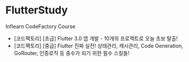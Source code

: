 # FlutterStudy
Inflearn CodeFactory Course

- [코드팩토리] [초급] Flutter 3.0 앱 개발 - 10개의 프로젝트로 오늘 초보 탈출!
- [코드팩토리] [중급] Flutter 진짜 실전! 상태관리, 캐시관리, Code Generation, GoRouter, 인증로직 등 중수가 되기 위한 필수 스킬들!
